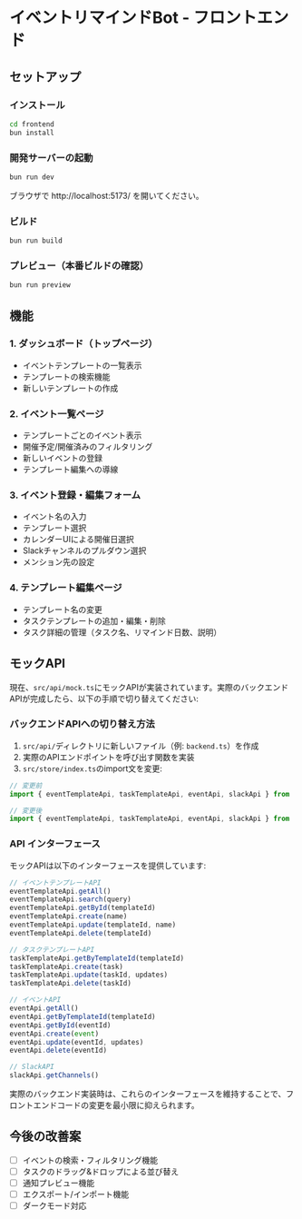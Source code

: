 # イベントリマインドBot - フロントエンド

## セットアップ

### インストール

```bash
cd frontend
bun install
```

### 開発サーバーの起動

```bash
bun run dev
```

ブラウザで http://localhost:5173/ を開いてください。

### ビルド

```bash
bun run build
```

### プレビュー（本番ビルドの確認）

```bash
bun run preview
```

## 機能

### 1. ダッシュボード（トップページ）

- イベントテンプレートの一覧表示
- テンプレートの検索機能
- 新しいテンプレートの作成

### 2. イベント一覧ページ

- テンプレートごとのイベント表示
- 開催予定/開催済みのフィルタリング
- 新しいイベントの登録
- テンプレート編集への導線

### 3. イベント登録・編集フォーム

- イベント名の入力
- テンプレート選択
- カレンダーUIによる開催日選択
- Slackチャンネルのプルダウン選択
- メンション先の設定

### 4. テンプレート編集ページ

- テンプレート名の変更
- タスクテンプレートの追加・編集・削除
- タスク詳細の管理（タスク名、リマインド日数、説明）

## モックAPI

現在、`src/api/mock.ts`にモックAPIが実装されています。実際のバックエンドAPIが完成したら、以下の手順で切り替えてください:

### バックエンドAPIへの切り替え方法

1. `src/api/`ディレクトリに新しいファイル（例: `backend.ts`）を作成
2. 実際のAPIエンドポイントを呼び出す関数を実装
3. `src/store/index.ts`のimport文を変更:

```typescript
// 変更前
import { eventTemplateApi, taskTemplateApi, eventApi, slackApi } from '../api/mock';

// 変更後
import { eventTemplateApi, taskTemplateApi, eventApi, slackApi } from '../api/backend';
```

### API インターフェース

モックAPIは以下のインターフェースを提供しています:

```typescript
// イベントテンプレートAPI
eventTemplateApi.getAll()
eventTemplateApi.search(query)
eventTemplateApi.getById(templateId)
eventTemplateApi.create(name)
eventTemplateApi.update(templateId, name)
eventTemplateApi.delete(templateId)

// タスクテンプレートAPI
taskTemplateApi.getByTemplateId(templateId)
taskTemplateApi.create(task)
taskTemplateApi.update(taskId, updates)
taskTemplateApi.delete(taskId)

// イベントAPI
eventApi.getAll()
eventApi.getByTemplateId(templateId)
eventApi.getById(eventId)
eventApi.create(event)
eventApi.update(eventId, updates)
eventApi.delete(eventId)

// SlackAPI
slackApi.getChannels()
```

実際のバックエンド実装時は、これらのインターフェースを維持することで、フロントエンドコードの変更を最小限に抑えられます。

## 今後の改善案

- [ ] イベントの検索・フィルタリング機能
- [ ] タスクのドラッグ&ドロップによる並び替え
- [ ] 通知プレビュー機能
- [ ] エクスポート/インポート機能
- [ ] ダークモード対応

